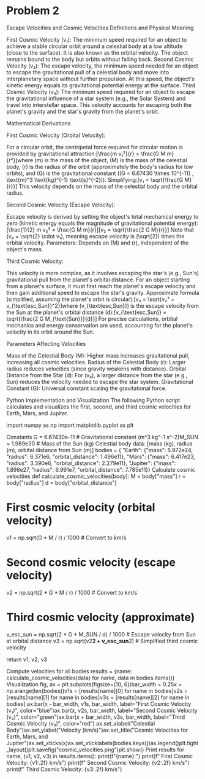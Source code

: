 # Problem 2
Escape Velocities and Cosmic Velocities
Definitions and Physical Meaning

First Cosmic Velocity (v₁): The minimum speed required for an object to achieve a stable circular orbit around a celestial body at a low altitude (close to the surface). It is also known as the orbital velocity. The object remains bound to the body but orbits without falling back.
Second Cosmic Velocity (v₂): The escape velocity, the minimum speed needed for an object to escape the gravitational pull of a celestial body and move into interplanetary space without further propulsion. At this speed, the object's kinetic energy equals its gravitational potential energy at the surface.
Third Cosmic Velocity (v₃): The minimum speed required for an object to escape the gravitational influence of a star system (e.g., the Solar System) and travel into interstellar space. This velocity accounts for escaping both the planet's gravity and the star's gravity from the planet's orbit.

Mathematical Derivations

First Cosmic Velocity (Orbital Velocity):

For a circular orbit, the centripetal force required for circular motion is provided by gravitational attraction:[\frac{m v₁²}{r} = \frac{G M m}{r²}]where (m) is the mass of the object, (M) is the mass of the celestial body, (r) is the radius of the orbit (approximately the body's radius for low orbits), and (G) is the gravitational constant ((G = 6.67430 \times 10^{-11} , \text{m}^3 \text{kg}^{-1} \text{s}^{-2})).
Simplifying:[v₁ = \sqrt{\frac{G M}{r}}]
This velocity depends on the mass of the celestial body and the orbital radius.


Second Cosmic Velocity (Escape Velocity):

Escape velocity is derived by setting the object's total mechanical energy to zero (kinetic energy equals the magnitude of gravitational potential energy):[\frac{1}{2} m v₂² = \frac{G M m}{r}][v₂ = \sqrt{\frac{2 G M}{r}}]
Note that (v₂ = \sqrt{2} \cdot v₁), meaning escape velocity is (\sqrt{2}) times the orbital velocity.
Parameters: Depends on (M) and (r), independent of the object's mass.


Third Cosmic Velocity:

This velocity is more complex, as it involves escaping the star's (e.g., Sun's) gravitational pull from the planet's orbital distance. For an object starting from a planet's surface, it must first reach the planet's escape velocity and then gain additional speed to escape the star's gravity.
Approximate formula (simplified, assuming the planet's orbit is circular):[v₃ = \sqrt{v₂² + v_{\text{esc,Sun}}^2}]where (v_{\text{esc,Sun}}) is the escape velocity from the Sun at the planet's orbital distance (d):[v_{\text{esc,Sun}} = \sqrt{\frac{2 G M_{\text{Sun}}}{d}}]
For precise calculations, orbital mechanics and energy conservation are used, accounting for the planet's velocity in its orbit around the Sun.



Parameters Affecting Velocities

Mass of the Celestial Body (M): Higher mass increases gravitational pull, increasing all cosmic velocities.
Radius of the Celestial Body (r): Larger radius reduces velocities (since gravity weakens with distance).
Orbital Distance from the Star (d): For (v₃), a larger distance from the star (e.g., Sun) reduces the velocity needed to escape the star system.
Gravitational Constant (G): Universal constant scaling the gravitational force.

Python Implementation and Visualization
The following Python script calculates and visualizes the first, second, and third cosmic velocities for Earth, Mars, and Jupiter.

import numpy as np
import matplotlib.pyplot as plt

Constants
G = 6.67430e-11  # Gravitational constant (m^3 kg^-1 s^-2)M_SUN = 1.989e30  # Mass of the Sun (kg)
Celestial body data: [mass (kg), radius (m), orbital distance from Sun (m)]
bodies = {    "Earth": {"mass": 5.972e24, "radius": 6.371e6, "orbital_distance": 1.496e11},    "Mars": {"mass": 6.417e23, "radius": 3.390e6, "orbital_distance": 2.279e11},    "Jupiter": {"mass": 1.898e27, "radius": 6.991e7, "orbital_distance": 7.785e11}}
Calculate cosmic velocities
def calculate_cosmic_velocities(body):    M = body["mass"]    r = body["radius"]    d = body["orbital_distance"]
# First cosmic velocity (orbital velocity)
v1 = np.sqrt(G * M / r) / 1000  # Convert to km/s

# Second cosmic velocity (escape velocity)
v2 = np.sqrt(2 * G * M / r) / 1000  # Convert to km/s

# Third cosmic velocity (approximate)
v_esc_sun = np.sqrt(2 * G * M_SUN / d) / 1000  # Escape velocity from Sun at orbital distance
v3 = np.sqrt(v2**2 + v_esc_sun**2)  # Simplified third cosmic velocity

return v1, v2, v3

Compute velocities for all bodies
results = {name: calculate_cosmic_velocities(data) for name, data in bodies.items()}
Visualization
fig, ax = plt.subplots(figsize=(10, 6))bar_width = 0.25x = np.arange(len(bodies))v1s = [results[name][0] for name in bodies]v2s = [results[name][1] for name in bodies]v3s = [results[name][2] for name in bodies]
ax.bar(x - bar_width, v1s, bar_width, label="First Cosmic Velocity (v₁)", color="blue")ax.bar(x, v2s, bar_width, label="Second Cosmic Velocity (v₂)", color="green")ax.bar(x + bar_width, v3s, bar_width, label="Third Cosmic Velocity (v₃)", color="red")
ax.set_xlabel("Celestial Body")ax.set_ylabel("Velocity (km/s)")ax.set_title("Cosmic Velocities for Earth, Mars, and Jupiter")ax.set_xticks(x)ax.set_xticklabels(bodies.keys())ax.legend()plt.tight_layout()plt.savefig("cosmic_velocities.png")plt.show()
Print results
for name, (v1, v2, v3) in results.items():    print(f"{name}:")    print(f"  First Cosmic Velocity: {v1:.2f} km/s")    print(f"  Second Cosmic Velocity: {v2:.2f} km/s")    print(f"  Third Cosmic Velocity: {v3:.2f} km/s")
